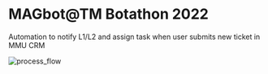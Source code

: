 # MAGbot@TM Botathon 2022
Automation to notify L1/L2 and assign task when user submits new ticket in MMU CRM 

![process_flow](https://i.imgur.com/M3YCbLa.png)
